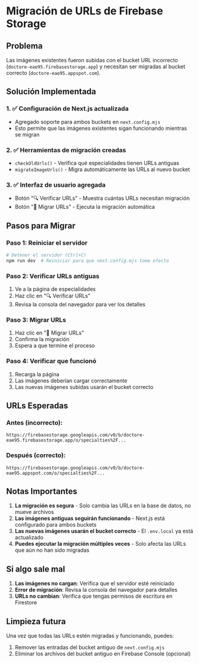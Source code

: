 # Migración de URLs de Firebase Storage

## Problema
Las imágenes existentes fueron subidas con el bucket URL incorrecto (`doctore-eae95.firebasestorage.app`) y necesitan ser migradas al bucket correcto (`doctore-eae95.appspot.com`).

## Solución Implementada

### 1. ✅ Configuración de Next.js actualizada
- Agregado soporte para ambos buckets en `next.config.mjs`
- Esto permite que las imágenes existentes sigan funcionando mientras se migran

### 2. ✅ Herramientas de migración creadas
- `checkOldUrls()` - Verifica qué especialidades tienen URLs antiguas
- `migrateImageUrls()` - Migra automáticamente las URLs al nuevo bucket

### 3. ✅ Interfaz de usuario agregada
- Botón "🔍 Verificar URLs" - Muestra cuántas URLs necesitan migración
- Botón "🔄 Migrar URLs" - Ejecuta la migración automática

## Pasos para Migrar

### Paso 1: Reiniciar el servidor
```bash
# Detener el servidor (Ctrl+C)
npm run dev  # Reiniciar para que next.config.mjs tome efecto
```

### Paso 2: Verificar URLs antiguas
1. Ve a la página de especialidades
2. Haz clic en "🔍 Verificar URLs"
3. Revisa la consola del navegador para ver los detalles

### Paso 3: Migrar URLs
1. Haz clic en "🔄 Migrar URLs"
2. Confirma la migración
3. Espera a que termine el proceso

### Paso 4: Verificar que funcionó
1. Recarga la página
2. Las imágenes deberían cargar correctamente
3. Las nuevas imágenes subidas usarán el bucket correcto

## URLs Esperadas

### Antes (incorrecto):
```
https://firebasestorage.googleapis.com/v0/b/doctore-eae95.firebasestorage.app/o/specialties%2F...
```

### Después (correcto):
```
https://firebasestorage.googleapis.com/v0/b/doctore-eae95.appspot.com/o/specialties%2F...
```

## Notas Importantes

1. **La migración es segura** - Solo cambia las URLs en la base de datos, no mueve archivos
2. **Las imágenes antiguas seguirán funcionando** - Next.js está configurado para ambos buckets
3. **Las nuevas imágenes usarán el bucket correcto** - El `.env.local` ya está actualizado
4. **Puedes ejecutar la migración múltiples veces** - Solo afecta las URLs que aún no han sido migradas

## Si algo sale mal

1. **Las imágenes no cargan**: Verifica que el servidor esté reiniciado
2. **Error de migración**: Revisa la consola del navegador para detalles
3. **URLs no cambian**: Verifica que tengas permisos de escritura en Firestore

## Limpieza futura

Una vez que todas las URLs estén migradas y funcionando, puedes:
1. Remover las entradas del bucket antiguo de `next.config.mjs`
2. Eliminar los archivos del bucket antiguo en Firebase Console (opcional)